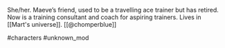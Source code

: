 She/her. Maeve’s friend, used to be a travelling ace trainer but has retired. Now is a training consultant and coach for aspiring trainers. Lives in [[Mart's universe]]. [[@chomperblue]]

#characters #unknown_mod 